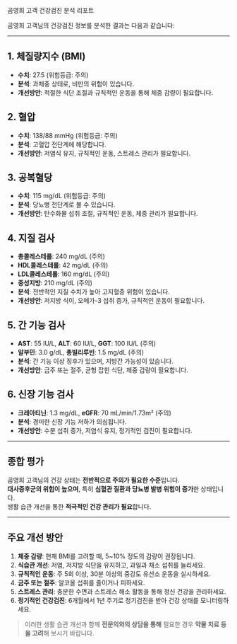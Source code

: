 곰영희 고객 건강검진 분석 리포트

곰영희 고객님의 건강검진 정보를 분석한 결과는 다음과 같습니다:

---

## 1. 체질량지수 (BMI)

- **수치**: 27.5 (위험등급: 주의)
- **분석**: 과체중 상태로, 비만의 위험이 있습니다.
- **개선방안**: 적절한 식단 조절과 규칙적인 운동을 통해 체중 감량이 필요합니다.

## 2. 혈압

- **수치**: 138/88 mmHg (위험등급: 주의)
- **분석**: 고혈압 전단계에 해당합니다.
- **개선방안**: 저염식 유지, 규칙적인 운동, 스트레스 관리가 필요합니다.

## 3. 공복혈당

- **수치**: 115 mg/dL (위험등급: 주의)
- **분석**: 당뇨병 전단계로 볼 수 있습니다.
- **개선방안**: 탄수화물 섭취 조절, 규칙적인 운동, 체중 관리가 필요합니다.

## 4. 지질 검사

- **총콜레스테롤**: 240 mg/dL (주의)
- **HDL콜레스테롤**: 42 mg/dL (주의)
- **LDL콜레스테롤**: 160 mg/dL (주의)
- **중성지방**: 210 mg/dL (주의)
- **분석**: 전반적인 지질 수치가 높아 고지혈증 위험이 있습니다.
- **개선방안**: 저지방 식이, 오메가-3 섭취 증가, 규칙적인 운동이 필요합니다.

## 5. 간 기능 검사

- **AST**: 55 IU/L, **ALT**: 60 IU/L, **GGT**: 100 IU/L (주의)
- **알부민**: 3.0 g/dL, **총빌리루빈**: 1.5 mg/dL (주의)
- **분석**: 간 기능 이상 징후가 있으며, 지방간 가능성이 있습니다.
- **개선방안**: 금주 또는 절주, 균형 잡힌 식단, 체중 감량이 필요합니다.

## 6. 신장 기능 검사

- **크레아티닌**: 1.3 mg/dL, **eGFR**: 70 mL/min/1.73m² (주의)
- **분석**: 경미한 신장 기능 저하가 의심됩니다.
- **개선방안**: 수분 섭취 증가, 저염식 유지, 정기적인 검진이 필요합니다.

---

## 종합 평가

곰영희 고객님의 건강 상태는 **전반적으로 주의가 필요한 수준**입니다.  
**대사증후군의 위험이 높으며**, 특히 **심혈관 질환과 당뇨병 발병 위험이 증가**한 상태입니다.  
생활 습관 개선을 통한 **적극적인 건강 관리가 필요**합니다.

---

## 주요 개선 방안

1. **체중 감량**: 현재 BMI를 고려할 때, 5~10% 정도의 감량이 권장됩니다.
2. **식습관 개선**: 저염, 저지방 식단을 유지하고, 과일과 채소 섭취를 늘리세요.
3. **규칙적인 운동**: 주 5회 이상, 30분 이상의 중강도 유산소 운동을 실시하세요.
4. **금주 또는 절주**: 알코올 섭취를 줄이거나 피하세요.
5. **스트레스 관리**: 충분한 수면과 스트레스 해소 활동을 통해 정신 건강을 관리하세요.
6. **정기적인 건강검진**: 6개월에서 1년 주기로 정기검진을 받아 건강 상태를 모니터링하세요.

> 이러한 생활 습관 개선과 함께 **전문의와의 상담을 통해** 필요한 경우 **약물 치료 등을 고려**해 보시기 바랍니다.
